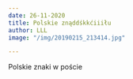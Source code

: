 ```yaml
---
date: 26-11-2020
title: Polskie znąddśkkćiiiłu
author: LLL
image: "/img/20190215_213414.jpg"

---
```

Polskie znaki w poście